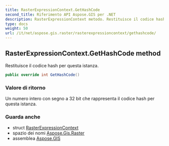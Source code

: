 ```yaml
---
title: RasterExpressionContext.GetHashCode
second_title: Riferimento API Aspose.GIS per .NET
description: RasterExpressionContext metodo. Restituisce il codice hash per questa istanza.
type: docs
weight: 50
url: /it/net/aspose.gis.raster/rasterexpressioncontext/gethashcode/
---
```

## RasterExpressionContext.GetHashCode method

Restituisce il codice hash per questa istanza.

```csharp
public override int GetHashCode()
```

### Valore di ritorno

Un numero intero con segno a 32 bit che rappresenta il codice hash per questa istanza.

### Guarda anche

* struct [RasterExpressionContext](../)
* spazio dei nomi [Aspose.Gis.Raster](../../rasterexpressioncontext/)
* assemblea [Aspose.GIS](../../../)


